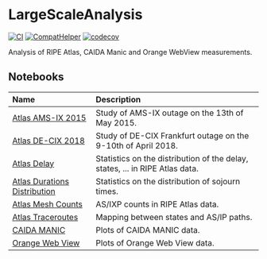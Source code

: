 # LargeScaleAnalysis

[![CI](https://github.com/SmartMonitoringSchemes/LargeScaleAnalysis/workflows/CI/badge.svg)](https://github.com/SmartMonitoringSchemes/LargeScaleAnalysis/actions?query=workflow%3ACI)
[![CompatHelper](https://github.com/SmartMonitoringSchemes/LargeScaleAnalysis/workflows/CompatHelper/badge.svg)](https://github.com/SmartMonitoringSchemes/LargeScaleAnalysis/actions?query=workflow%3ACompatHelper)
[![codecov](https://codecov.io/gh/SmartMonitoringSchemes/LargeScaleAnalysis/branch/master/graph/badge.svg?token=y6czEJl29S)](https://codecov.io/gh/SmartMonitoringSchemes/LargeScaleAnalysis)

Analysis of RIPE Atlas, CAIDA Manic and Orange WebView measurements.

## Notebooks

Name | Description
:----|:-----------
[Atlas AMS-IX 2015](/noteboks/Atlas_AMS-IX_2015.ipynb) | Study of AMS-IX outage on the 13th of May 2015.
[Atlas DE-CIX 2018](/notebooks/Atlas_DE-CIX_2018.ipynb) | Study of DE-CIX Frankfurt outage on the 9-10th of April 2018.
[Atlas Delay](/notebooks/Atlas_Delay.ipynb) | Statistics on the distribution of the delay, states, ... in RIPE Atlas data.
[Atlas Durations Distribution](/notebooks/Atlas_Durations_Distribution.ipynb) | Statistics on the distribution of sojourn times.
[Atlas Mesh Counts](/notebooks/Atlas_Mesh_Counts.ipynb) | AS/IXP counts in RIPE Atlas data.
[Atlas Traceroutes](/notebooks/Atlas_Traceroutes.ipynb) | Mapping between states and AS/IP paths.
[CAIDA MANIC](/notebooks/CAIDA_MANIC.ipynb) | Plots of CAIDA MANIC data.
[Orange Web View](/notebooks/Orange_Web_View.ipynb) | Plots of Orange Web View data.

